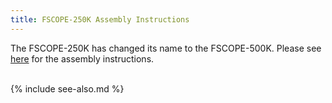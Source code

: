 ```yaml
---
title: FSCOPE-250K Assembly Instructions
---
```


The FSCOPE-250K has changed its name to the FSCOPE-500K. Please see [here](fscope-500k) for the assembly instructions.

<br>
{% include see-also.md %}
